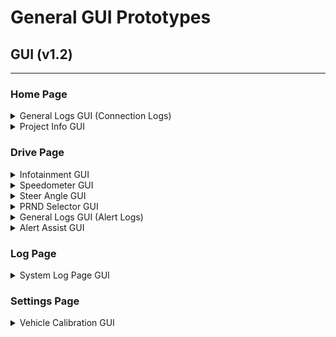 # General GUI Prototypes 

## GUI (v1.2)
---
### Home Page
<details>

<summary>General Logs GUI (Connection Logs)</summary>

#### Features
- A General Logs Widget that can be used to display specific logs
- Scrollable widget
- Clear Button for clearing logs

#### How will this be applied?
- It will be added to the Home Page Next to the Ip input feilds.

![General Logs Vis](ver-1-2/generalLogGuiVis.png)

[General Logs Code](ver-1-2/generalLogGuiVis.py)


</details>

<details>

<summary>Project Info GUI</summary>

#### Features
- Provides:
    - A project description
    - A button that links to the github
    - Shows the most recent release

#### How will this be applied?
- It will be added to the Home Page to replace the about section.

![Project Info Vis](ver-1-2/projectInfoGuiVis.png)

[Project Info Code](ver-1-2/projectInfoGuiVis.py)


</details>

### Drive Page
<details>

<summary>Infotainment GUI</summary>

#### Features
- 'P' 'R' 'N' 'D' Visualization
- Alert-Info Widget
- Throttle, Steering, Brake, and Neutral Visualization

#### How will this be applied?
- Widgets will be moved and oriented where the `Keybindings` are.
- `Keybindings` will be moved and minimized vertically to the bottom.

![Vehicle Control Vis](ver-1-2/vehicleControlGuiVis.png)

[Vehicle Control Code](ver-1-2/vehicleControlGuiVis.py)

</details>

<details>

<summary>Speedometer GUI</summary>

#### Features
- Customizable µs range
- Smooth animation
- Forward and Reverse value Visualization

#### How will this be applied?
- It will replace the Throttle Visualization from [Infotainment GUI](ver-1-2/vehicleControlGuiVis.py)

![Speedometer Vis](ver-1-2/speedometerGuiVis.png)

[Speedometer Code](ver-1-2/speedometerGuiVis.py)


</details>

<details>

<summary>Steer Angle GUI</summary>

#### Features
- Customizable µs range
- Smooth animation
- Curve Path Visualization

#### How will this be applied?
- It will replace the Steering Visualization from [Infotainment GUI](ver-1-2/vehicleControlGuiVis.py)

![Steer Angle Vis](ver-1-2/steerAngleGuiVis.png)

[Steer Angle Code](ver-1-2/steerAngleGuiVis.py)


</details>

<details>

<summary>PRND Selector GUI</summary>

#### Features
- An animated PRND selector
- Dynamic animation

#### How will this be applied?
- It will replace the PRND Visualization from [Infotainment GUI](ver-1-2/vehicleControlGuiVis.py)

![PRND Selector Vis](ver-1-2/prndGuiVis.png)

[PRND Selector Code](ver-1-2/prndGuiVis.py)


</details>

<details>

<summary>General Logs GUI (Alert Logs)</summary>

#### Features
- A General Logs Widget that can be used to display specific logs
- Scrollable widget
- Clear Button for clearing logs

#### How will this be applied?
- It will replace the Alert-Info widget from [Infotainment GUI](ver-1-2/vehicleControlGuiVis.py)

![General Logs Vis](ver-1-2/generalLogGuiVis.png)

[General Logs Code](ver-1-2/generalLogGuiVis.py)


</details>

<details>

<summary>Alert Assist GUI</summary>

#### Features
- A red flashing alert to notify an issue
- A button toggle for drive assist (obstacle avoidance)

#### How will this be applied?
- It will be on the bottom right of the Infotainment widgets.

![Alert Assist Vis](ver-1-2/alertAssistGuiVis.png)

[Alert Assist Code](ver-1-2/alertAssistGuiVis.py)


</details>

### Log Page

<details>

<summary>System Log Page GUI</summary>

#### Features
- Shows system logs of the current session
- Different tags for each log 
- Save, clear, or load different logs
- Keyword search area

#### How will this be applied?
- It will be added as a new Log page.

![System Log Page Vis](ver-1-2/systemLogPageGuiVis.png)

[System Log Page Code](ver-1-2/systemLogPageGuiVis.py)


</details>

### Settings Page

<details>

<summary>Vehicle Calibration GUI</summary>

#### Features
- A settings section to set and tune esc and servo µs values.
- Servo values can be adjusted continuously to find the center alignment
- Adjust port values

#### How will this be applied?
- It will be a new settings page section.

![Vehicle Calibration Vis](ver-1-2/vehicleCalibrationGuiVis.png)

[Vehicle Calibration Code](ver-1-2/vehicleCalibrationGuiVis.py)


</details>